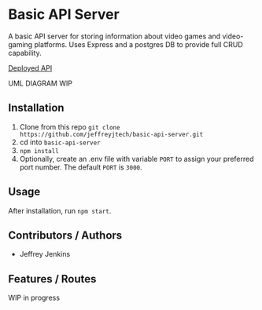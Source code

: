 # Basic API Server

A basic API server for storing information about video games and video-gaming platforms. Uses Express and a postgres DB to provide full CRUD capability.

[Deployed API](https://jjtech-basic-api-server.herokuapp.com/)

UML DIAGRAM WIP
<!-- ![UML Diagram](./assets/uml-401-lab-3.jpg) -->

## Installation

1. Clone from this repo `git clone https://github.com/jeffreyjtech/basic-api-server.git`
2. cd into `basic-api-server`
3. `npm install`
4. Optionally, create an .env file with variable `PORT` to assign your preferred port number. The default `PORT` is `3000`.

## Usage

After installation, run `npm start`.

## Contributors / Authors

- Jeffrey Jenkins

## Features / Routes

WIP in progress
